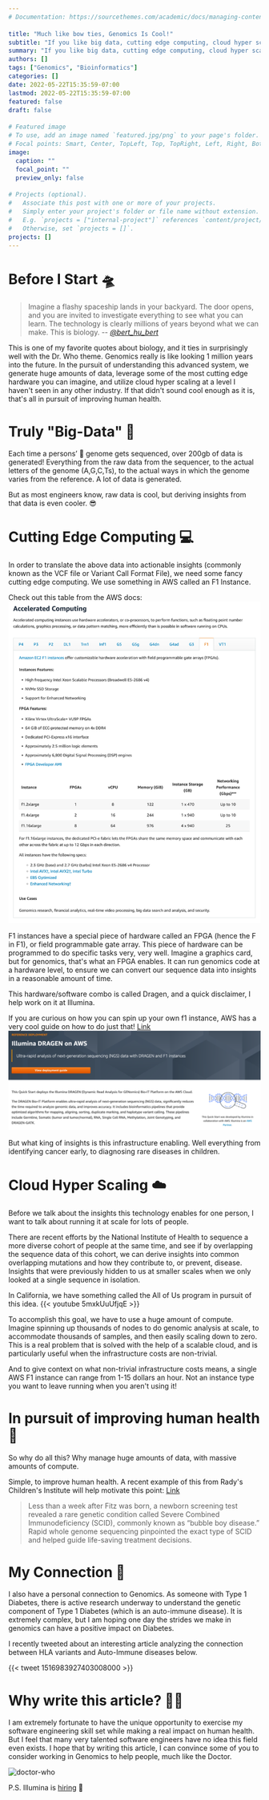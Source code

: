 ```yaml
---
# Documentation: https://sourcethemes.com/academic/docs/managing-content/

title: "Much like bow ties, Genomics Is Cool!"
subtitle: "If you like big data, cutting edge computing, cloud hyper scaling, and solving real problems to improve human health, you will love genomics."
summary: "If you like big data, cutting edge computing, cloud hyper scaling, and solving real problems to improve human health, you will love genomics."
authors: []
tags: ["Genomics", "Bioinformatics"]
categories: []
date: 2022-05-22T15:35:59-07:00
lastmod: 2022-05-22T15:35:59-07:00
featured: false
draft: false

# Featured image
# To use, add an image named `featured.jpg/png` to your page's folder.
# Focal points: Smart, Center, TopLeft, Top, TopRight, Left, Right, BottomLeft, Bottom, BottomRight.
image:
  caption: ""
  focal_point: ""
  preview_only: false

# Projects (optional).
#   Associate this post with one or more of your projects.
#   Simply enter your project's folder or file name without extension.
#   E.g. `projects = ["internal-project"]` references `content/project/deep-learning/index.md`.
#   Otherwise, set `projects = []`.
projects: []
---
```


# Before I Start 🛸
> Imagine a flashy spaceship lands in your backyard. 
> The door opens, and you are invited to investigate everything to see what you can learn. 
> The technology is clearly millions of years beyond what we can make.
> This is biology.
> -- [*@bert_hu_bert*](https://twitter.com/bert_hu_bert)

This is one of my favorite quotes about biology, and it ties in surprisingly well with the Dr. Who theme. 
Genomics really is like looking 1 million years into the future. In the pursuit of understanding this advanced system, 
we generate huge amounts of data, leverage some of the most cutting edge hardware you can imagine, 
and utilize cloud hyper scaling at a level I haven't seen in any other industry.
If that didn't sound cool enough as it is, that's all in pursuit of improving human health.

# Truly "Big-Data" 💽
Each time a persons’ 🧬 genome gets sequenced, over 200gb of data is generated! 
Everything from the raw data from the sequencer, 
to the actual letters of the genome (A,G,C,Ts), 
to the actual ways in which the genome varies from the reference. A lot of data is generated.

But as most engineers know, raw data is cool, but deriving insights from that data is even cooler. 😎

# Cutting Edge Computing 💻
In order to translate the above data into actionable insights (commonly known as the VCF file or Variant Call Format File), 
we need some fancy cutting edge computing.
We use something in AWS called an F1 Instance.

Check out this table from the AWS docs:
![f1.png](f1.png)

F1 instances have a special piece of hardware called an FPGA (hence the F in F1), or field programmable gate array. This piece of hardware
can be programmed to do specific tasks very, very well.
Imagine a graphics card, but for genomics, that's what an FPGA enables. 
It can run genomics code at a hardware level, to ensure we can convert our sequence data into insights in a 
reasonable amount of time.

This hardware/software combo is called Dragen, and a quick disclaimer, I help work on it at Illumina.

If you are curious on how you can spin up your own f1 instance, AWS has a very cool guide on how to do just that!
[Link](https://aws.amazon.com/quickstart/architecture/illumina-dragen/)
![guide.png](guide.png)

But what king of insights is this infrastructure enabling. 
Well everything from identifying cancer early, 
to diagnosing rare diseases in children.

# Cloud Hyper Scaling ☁️
Before we talk about the insights this technology enables for one person, I want to talk about running it at scale for lots of people.

There are recent efforts by the National Institute of Health to sequence a more diverse cohort of people at the same time, 
and see if by overlapping the sequence data of this cohort, we can derive insights into common overlapping mutations and how they contribute to, or prevent, disease.
Insights that were previously hidden to us at smaller scales when we only looked at a single sequence in isolation.

In California, we have something called the All of Us program in pursuit of this idea.
{{< youtube 5mxkUuUfjqE >}}

To accomplish this goal, we have to use a huge amount of compute.
Imagine spinning up thousands of nodes to do genomic analysis at scale, to accommodate thousands of samples, and then easily scaling down to zero.
This is a real problem that is solved with the help of a scalable cloud, and is particularly useful when the infrastructure costs are non-trivial.

And to give context on what non-trivial infrastructure costs means, a single AWS F1 instance can range from 1-15 dollars an hour. 
Not an instance type you want to leave running when you aren't using it!

# In pursuit of improving human health 🩻
So why do all this?
Why manage huge amounts of data, with massive amounts of compute.  

Simple, to improve human health. A recent example of this from Rady's Children's Institute will help motivate this point: [Link](https://radygenomics.org/case-studies/fitzs-story/)
> Less than a week after Fitz was born, a newborn screening test revealed a rare genetic condition called Severe 
> Combined Immunodeficiency (SCID), commonly known as “bubble boy disease.” 
> Rapid whole genome sequencing pinpointed the exact type of SCID and helped guide life-saving treatment decisions.

# My Connection 💉
I also have a personal connection to Genomics. As someone with Type 1 Diabetes, 
there is active research underway to understand the genetic component of Type 1 Diabetes (which is an auto-immune disease).
It is extremely complex, but I am hoping one day the strides we make in genomics can have a positive impact on Diabetes.

I recently tweeted about an interesting article analyzing the connection between HLA variants and Auto-Immune diseases below.

{{< tweet 1516983927403008000 >}}

# Why write this article? 👨‍💻
I am extremely fortunate to have the unique opportunity to exercise my software engineering skill set while making 
a real impact on human health.
But I feel that many very talented software engineers have no idea this field even exists.
I hope that by writing this article, I can convince some of you to consider working in Genomics to help people, much like the Doctor.

![doctor-who](doctor-who.png)

P.S. Illumina is [hiring](https://illumina.wd1.myworkdayjobs.com/illumina-careers?jobFamilyGroup=662dc3b84e394f76a0fa663a3b349ff1) 🥳



